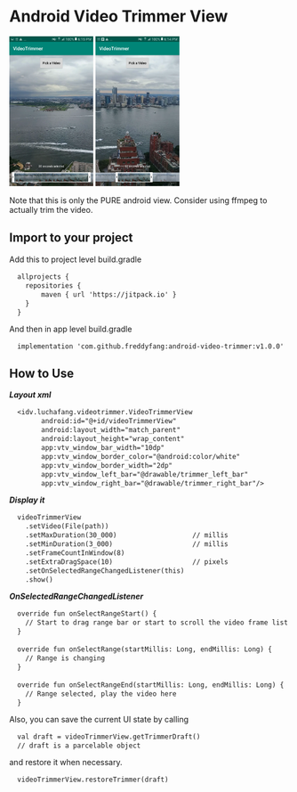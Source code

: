 # Android Video Trimmer View

<img src="/screenshots/screenshot_1.png" width="30%"> <img src="/screenshots/screenshot_2.png" width="30%">

Note that this is only the PURE android view. Consider using ffmpeg to actually trim the video.

## Import to your project
Add this to project level build.gradle
```
  allprojects {
    repositories {
        maven { url 'https://jitpack.io' }
    }
  }
```

And then in app level build.gradle
```
  implementation 'com.github.freddyfang:android-video-trimmer:v1.0.0'
```

## How to Use
***Layout xml***
```
  <idv.luchafang.videotrimmer.VideoTrimmerView
        android:id="@+id/videoTrimmerView"
        android:layout_width="match_parent"
        android:layout_height="wrap_content"
        app:vtv_window_bar_width="10dp"
        app:vtv_window_border_color="@android:color/white"
        app:vtv_window_border_width="2dp"
        app:vtv_window_left_bar="@drawable/trimmer_left_bar"
        app:vtv_window_right_bar="@drawable/trimmer_right_bar"/>
```

***Display it***
```
  videoTrimmerView
    .setVideo(File(path))
    .setMaxDuration(30_000)                   // millis
    .setMinDuration(3_000)                    // millis
    .setFrameCountInWindow(8)
    .setExtraDragSpace(10)                    // pixels
    .setOnSelectedRangeChangedListener(this)
    .show()
```

***OnSelectedRangeChangedListener***
```
  override fun onSelectRangeStart() {
    // Start to drag range bar or start to scroll the video frame list
  }

  override fun onSelectRange(startMillis: Long, endMillis: Long) {
    // Range is changing
  }

  override fun onSelectRangeEnd(startMillis: Long, endMillis: Long) {
    // Range selected, play the video here
  }
```

Also, you can save the current UI state by calling 
```
  val draft = videoTrimmerView.getTrimmerDraft()
  // draft is a parcelable object
```
and restore it when necessary.
```
  videoTrimmerView.restoreTrimmer(draft)
```
